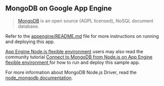 ## MongoDB on Google App Engine

> [MongoDB][1] is an open source (AGPL licensed), NoSQL document database.

Refer to the [appengine/README.md](../README.md) file for more instructions on
running and deploying this app.

[App Engine Node.js flexible environment][2] users may also read the community
tutorial [Connect to MongoDB from Node.js on App Engine flexible environment
][3] for how to run and deploy this
sample app.

For more information about MongoDB Node.js Driver, read the [node_mongodb documentation][4].

[1]: http://mongodb.org/
[2]: https://cloud.google.com/appengine/docs/flexible/nodejs
[3]: https://cloud.google.com/community/tutorials/nodejs-mongodb-on-appengine
[4]: http://mongodb.github.io/node-mongodb-native/
